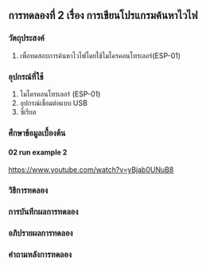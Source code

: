 ## การทดลองที่ 2 เรื่อง การเขียนโปรแกรมค้นหาไวไฟ

### วัตถุประสงค์
1. เพื่อทดสอบการค้นหาไวไฟโดยใช้ไมโครคอนโทรเลอร์(ESP-01)

### อุปกรณ์ที่ใช้
1. ไมโครคอนโทรเลอร์ (ESP-01)
2. อุปกรณ์เชื่อมต่อแบบ USB
3. ซีเรียล

### ศึกษาข้อมูลเบื้องต้น
#### 02 run example 2
https://www.youtube.com/watch?v=yBjab0UNuB8

### วิธีการทดลอง

### การบันทึกผลการทดลอง

### อภิปรายผลการทดลอง

### คำถามหลังการทดลอง
